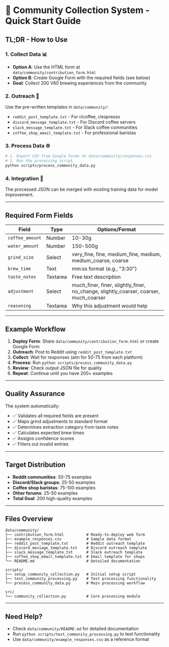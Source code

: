 # 🚀 Community Collection System - Quick Start Guide

## **TL;DR - How to Use**

### 1. **Collect Data** 📊
- **Option A**: Use the HTML form at `data/community/contribution_form.html`
- **Option B**: Create Google Form with the required fields (see below)
- **Goal**: Collect 200 V60 brewing experiences from the community

### 2. **Outreach** 📢
Use the pre-written templates in `data/community/`:
- `reddit_post_template.txt` - For r/coffee, r/espresso
- `discord_message_template.txt` - For Discord coffee servers
- `slack_message_template.txt` - For Slack coffee communities  
- `coffee_shop_email_template.txt` - For professional baristas

### 3. **Process Data** ⚙️
```bash
# 1. Export CSV from Google Forms to data/community/responses.csv
# 2. Run the processing script
python scripts/process_community_data.py
```

### 4. **Integration** 🔗
The processed JSON can be merged with existing training data for model improvement.

---

## **Required Form Fields**

| Field | Type | Options/Format |
|-------|------|----------------|
| `coffee_amount` | Number | 10-30g |
| `water_amount` | Number | 150-500g |
| `grind_size` | Select | very_fine, fine, medium_fine, medium, medium_coarse, coarse |
| `brew_time` | Text | mm:ss format (e.g., "3:30") |
| `taste_notes` | Textarea | Free text description |
| `adjustment` | Select | much_finer, finer, slightly_finer, no_change, slightly_coarser, coarser, much_coarser |
| `reasoning` | Textarea | Why this adjustment would help |

---

## **Example Workflow**

1. **Deploy Form**: Share `data/community/contribution_form.html` or create Google Form
2. **Outreach**: Post to Reddit using `reddit_post_template.txt`
3. **Collect**: Wait for responses (aim for 50-75 from each platform)
4. **Process**: Run `python scripts/process_community_data.py`
5. **Review**: Check output JSON file for quality
6. **Repeat**: Continue until you have 200+ examples

---

## **Quality Assurance**

The system automatically:
- ✅ Validates all required fields are present
- ✅ Maps grind adjustments to standard format
- ✅ Determines extraction category from taste notes
- ✅ Calculates expected brew times
- ✅ Assigns confidence scores
- ✅ Filters out invalid entries

---

## **Target Distribution**

- **Reddit communities**: 50-75 examples
- **Discord/Slack groups**: 25-50 examples  
- **Coffee shop baristas**: 75-100 examples
- **Other forums**: 25-50 examples
- **Total Goal**: 200 high-quality examples

---

## **Files Overview**

```
data/community/
├── contribution_form.html          # Ready-to-deploy web form
├── example_responses.csv           # Sample data format
├── reddit_post_template.txt        # Reddit outreach template
├── discord_message_template.txt    # Discord outreach template
├── slack_message_template.txt      # Slack outreach template
├── coffee_shop_email_template.txt  # Email template for shops
└── README.md                       # Detailed documentation

scripts/
├── setup_community_collection.py   # Initial setup script
├── test_community_processing.py    # Test processing functionality
└── process_community_data.py       # Main processing workflow

src/
└── community_collection.py         # Core processing module
```

---

## **Need Help?**

- Check `data/community/README.md` for detailed documentation
- Run `python scripts/test_community_processing.py` to test functionality
- Use `data/community/example_responses.csv` as a reference format 